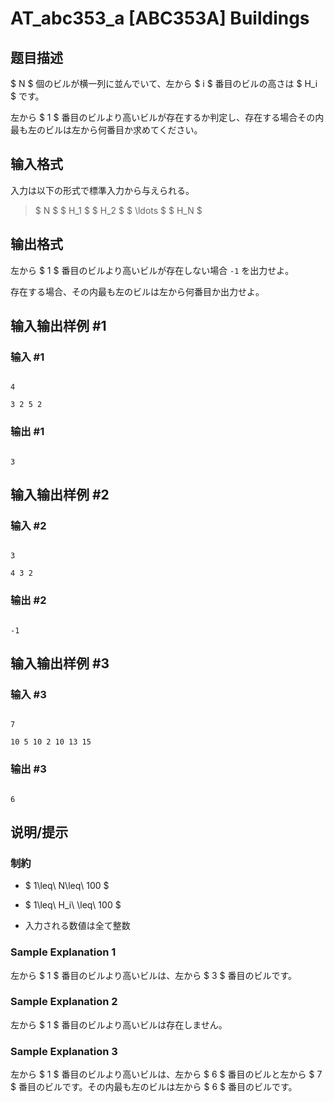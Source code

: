 # AT_abc353_a [ABC353A] Buildings

## 题目描述

[problemUrl]: https://atcoder.jp/contests/abc353/tasks/abc353_a

$ N $ 個のビルが横一列に並んでいて、左から $ i $ 番目のビルの高さは $ H_i $ です。

左から $ 1 $ 番目のビルより高いビルが存在するか判定し、存在する場合その内最も左のビルは左から何番目か求めてください。

## 输入格式

入力は以下の形式で標準入力から与えられる。

> $ N $ $ H_1 $ $ H_2 $ $ \ldots $ $ H_N $

## 输出格式

左から $ 1 $ 番目のビルより高いビルが存在しない場合 `-1` を出力せよ。

存在する場合、その内最も左のビルは左から何番目か出力せよ。

## 输入输出样例 #1

### 输入 #1

```
4
3 2 5 2
```

### 输出 #1

```
3
```

## 输入输出样例 #2

### 输入 #2

```
3
4 3 2
```

### 输出 #2

```
-1
```

## 输入输出样例 #3

### 输入 #3

```
7
10 5 10 2 10 13 15
```

### 输出 #3

```
6
```

## 说明/提示

### 制約

- $ 1\leq\ N\leq\ 100 $
- $ 1\leq\ H_i\ \leq\ 100 $
- 入力される数値は全て整数
 
### Sample Explanation 1

左から $ 1 $ 番目のビルより高いビルは、左から $ 3 $ 番目のビルです。

### Sample Explanation 2

左から $ 1 $ 番目のビルより高いビルは存在しません。

### Sample Explanation 3

左から $ 1 $ 番目のビルより高いビルは、左から $ 6 $ 番目のビルと左から $ 7 $ 番目のビルです。その内最も左のビルは左から $ 6 $ 番目のビルです。